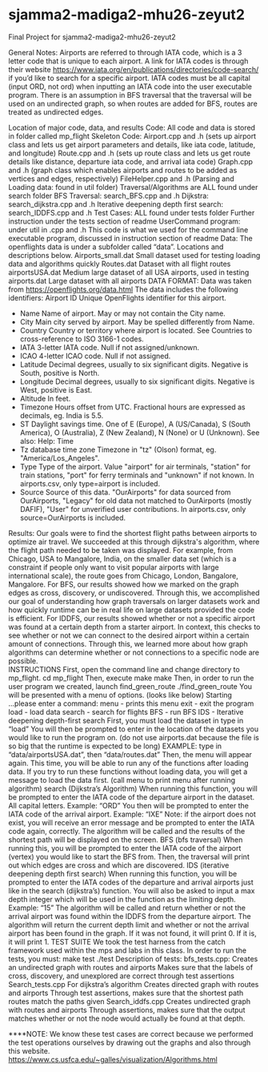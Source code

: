 # sjamma2-madiga2-mhu26-zeyut2
Final Project for sjamma2-madiga2-mhu26-zeyut2

General Notes:
Airports are referred to through IATA code, which is a 3 letter code that is unique to each airport. A link for IATA codes is through their website https://www.iata.org/en/publications/directories/code-search/ if you’d like to search for a specific airport. 
IATA codes must be all capital (input ORD, not ord) when inputting an IATA code into the user executable program. 
There is an assumption in BFS traversal that the traversal will be used on an undirected graph, so when routes are added for BFS, routes are treated as undirected edges. 

Location of major code, data, and results 
Code: 
All code and data is stored in folder called mp_flight
Skeleton Code: 
Airport.cpp and .h (sets up airport class and lets us get airport parameters and details, like iata code, latitude, and longitude)
Route.cpp and .h (sets up route class and lets us get route details like distance, departure iata code, and arrival iata code)
Graph.cpp and .h (graph class which enables airports and routes to be added as vertices and edges, respectively)
FileHelper.cpp and .h (Parsing and Loading data: found in util folder)
Traversal/Algorithms are ALL found under search folder
BFS Traversal: search_BFS.cpp and .h 
Dijkstra: search_dijkstra.cpp and .h
Iterative deepening depth first search: search_IDDFS.cpp and .h
Test Cases: ALL found under tests folder
Further instruction under the tests section of readme
UserCommand program: under util in .cpp and .h
This code is what we used for the command line executable program, discussed in instruction section of readme 
Data:
The openflights data is under a subfolder called “data”. Locations and descriptions below.
Airports_small.dat
Small dataset used for testing loading data and algorithms quickly 
Routes.dat
Dataset with all flight routes 
airportsUSA.dat
Medium large dataset of all USA airports, used in testing
airports.dat
Large dataset with all airports
DATA FORMAT:
Data was taken from https://openflights.org/data.html
The data includes the following identifiers: 
Airport ID   Unique OpenFlights identifier for this airport.
* Name Name of airport. May or may not contain the City name.
* City Main city served by airport. May be spelled differently from Name.
* Country  Country or territory where airport is located. See Countries to cross-reference to ISO 3166-1 codes.
* IATA 3-letter IATA code. Null if not assigned/unknown.
* ICAO 4-letter ICAO code. Null if not assigned.
* Latitude Decimal degrees, usually to six significant digits. Negative is South, positive is North.
* Longitude    Decimal degrees, usually to six significant digits. Negative is West, positive is East.
* Altitude In feet.
* Timezone Hours offset from UTC. Fractional hours are expressed as decimals, eg. India is 5.5.
* ST   Daylight savings time. One of E (Europe), A (US/Canada), S (South America), O (Australia), Z (New Zealand), N (None) or U (Unknown). See also: Help: Time
* Tz database time zone    Timezone in "tz" (Olson) format, eg. "America/Los_Angeles".
* Type Type of the airport. Value "airport" for air terminals, "station" for train stations, "port" for ferry terminals and "unknown" if not known. In airports.csv, only type=airport is included.
* Source   Source of this data. "OurAirports" for data sourced from OurAirports, "Legacy" for old data not matched to OurAirports (mostly DAFIF), "User" for unverified user contributions. In airports.csv, only source=OurAirports is included.


Results:
Our goals were to find the shortest flight paths between airports to optimize air travel. We succeeded at this through dijkstra's algorithm, where the flight path needed to be taken was displayed. 
For example, from Chicago, USA to Mangalore, India, on the smaller data set (which is a constraint if people only want to visit popular airports with large international scale), the route goes from Chicago, London, Bangalore, Mangalore. 
For BFS, our results showed how we marked on the graph edges as cross, discovery, or undiscovered. Through this, we accomplished our goal of understanding how graph traversals on larger datasets work and how quickly runtime can be in real life on large datasets provided the code is efficient. 
For IDDFS, our results showed whether or not a specific airport was found at a certain depth from a starter airport. In context, this checks to see whether or not we can connect to the desired airport within a certain amount of connections. Through this, we learned more about how graph algorithms can determine whether or not connections to a specific node are possible.   
INSTRUCTIONS 
First, open the command line and change directory to mp_flight. 
cd mp_flight 
Then, execute make
make 
Then, in order to run the user program we created, launch find_green_route
./find_green_route
You will be presented with a menu of options. (looks like below)
Starting ...please enter a command:
menu     - prints this menu 
exit     - exit the program 
load     - load data 
search   - search for flights 
BFS      - run BFS 
IDS      - Iterative deepening depth-first search 
First, you must load the dataset in
type in “load”
You will then be prompted to enter in the location of the datasets you would like to run the program on. (do not use airports.dat because the file is so big that the runtime is expected to be long)
EXAMPLE: type in “data/airportsUSA.dat”, then “data/routes.dat”
Then, the menu will appear again. This time, you will be able to run any of the functions after loading data. If you try to run these functions without loading data, you will get a message to load the data first. (call menu to print menu after running algorithm)
search (Dijkstra’s Algorithm)
When running this function, you will be prompted to enter the IATA code of the departure airport in the dataset. All capital letters. 
Example: “ORD”
You then will be prompted to enter the IATA code of the arrival airport. 
Example: “IXE”
Note: if the airport does not exist, you will receive an error message and be prompted to enter the IATA code again, correctly. 
The algorithm will be called and the results of the shortest path will be displayed on the screen. 
BFS (bfs traversal)
When running this, you will be prompted to enter the IATA code of the airport (vertex) you would like to start the BFS from. 
Then, the traversal will print out which edges are cross and which are discovered. 
IDS (iterative deepening depth first search)
When running this function, you will be prompted to enter the IATA codes of the departure and arrival airports just like in the search (dijkstra’s) function. 
You will also be asked to input a max depth integer which will be used in the function as the limiting depth. 
Example: “15”
The algorithm will be called and return whether or not the arrival airport was found within the IDDFS from the departure airport. 
The algorithm will return the current depth limit and whether or not the arrival airport has been found in the graph. If it was not found, it will print 0. If it is, it will print 1. 
TEST SUITE
We took the test harness from the catch framework used within the mps and labs in this class. 
In order to run the tests, you must:
make test
./test
Description of tests:
bfs_tests.cpp:
Creates an undirected graph with routes and airports
Makes sure that the labels of cross, discovery, and unexplored are correct through test assertions
Search_tests.cpp
For dijkstra’s algorithm 
Creates directed graph with routes and airports
Through test assertions, makes sure that the shortest path routes match the paths given
Search_iddfs.cpp
Creates undirected graph with routes and airports
Through assertions, makes sure that the output matches whether or not the node would actually be found at that depth. 

****NOTE: We know these test cases are correct because we performed the test operations ourselves by drawing out the graphs and also through this website.
https://www.cs.usfca.edu/~galles/visualization/Algorithms.html 


